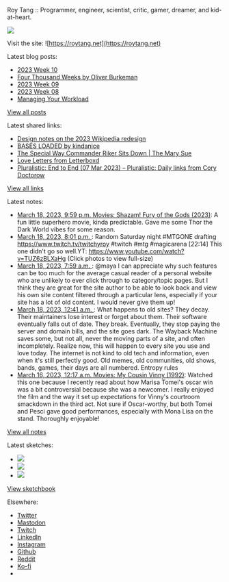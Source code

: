 Roy Tang :: Programmer, engineer, scientist, critic, gamer, dreamer, and kid-at-heart.

![](https://roytang.net/static/img/profile.jpg)

Visit the site: ![https://roytang.net](https://roytang.net)

Latest blog posts:

- [2023 Week 10](https://roytang.net/2023/03/2023-week-10/)
- [Four Thousand Weeks by Oliver Burkeman](https://roytang.net/2023/03/four-thousand-weeks/)
- [2023 Week 09](https://roytang.net/2023/03/2023-week-09/)
- [2023 Week 08](https://roytang.net/2023/02/2023-week-08/)
- [Managing Your Workload](https://roytang.net/2023/02/workload-management/)

[View all posts](https://roytang.net/blog)

Latest shared links:

- [Design notes on the 2023 Wikipedia redesign](https://roytang.net/2023/03/e04a869c422cbba509e9dadd74462f36/)
- [BASES LOADED by kindanice](https://roytang.net/2023/03/a8f1cea9deb7c40b4b6cee6066ea8cdf/)
- [The Special Way Commander Riker Sits Down | The Mary Sue](https://roytang.net/2023/03/71fc44f7097104d075944182bb1f474b/)
- [Love Letters from Letterboxd](https://roytang.net/2023/03/070c00f67c5aad24d23b42c6c499f0c7/)
- [Pluralistic: End to End (07 Mar 2023) – Pluralistic: Daily links from Cory Doctorow](https://roytang.net/2023/03/45bf88ee243e26f8e2ad35385f3c3154/)

[View all links](https://roytang.net/links)

Latest notes:

- [March 18, 2023, 9:59 p.m. Movies: Shazam! Fury of the Gods (2023)](https://roytang.net/2023/03/shazam-fury-of-the-gods-2023/): A fun little superhero movie, kinda predictable. Gave me some Thor the Dark World vibes for some reason.
- [March 18, 2023, 8:01 p.m. ](https://roytang.net/2023/03/2801096b607edc401d391b981204d14e/): Random Saturday night #MTGONE drafting https://www.twitch.tv/twitchyroy #twitch #mtg #magicarena [22:14] This one didn&#x27;t go so well.YT: https://www.youtube.com/watch?v=TUZ6zBLXaHg (Click photos to view full-size)
- [March 18, 2023, 7:59 a.m. ](https://roytang.net/2023/03/110041337831166542/): @maya I can appreciate why such features can be too much for the average casual reader of a personal website who are unlikely to ever click through to category/topic pages. But I think they are great for the site author to be able to look back and view his own site content filtered through a particular lens, especially if your site has a lot of old content. I would never give them up!
- [March 18, 2023, 12:41 a.m. ](https://roytang.net/2023/03/110039615706097996/): What happens to old sites? They decay. Their maintainers lose interest or forget about them. Their software eventually falls out of date. They break. Eventually, they stop paying the server and domain bills, and the site goes dark. The Wayback Machine saves some, but not all, never the moving parts of a site, and often incompletely. Realize now, this will happen to every site you use and love today. The internet is not kind to old tech and information, even when it&#x27;s still perfectly good. Old memes, old communities, old shows, bands, games, their days are all numbered. Entropy rules
- [March 16, 2023, 12:17 a.m. Movies: My Cousin Vinny (1992)](https://roytang.net/2023/03/my-cousin-vinny-1992/): Watched this one because I recently read about how Marisa Tomei&#x27;s oscar win was a bit controversial because she was a newcomer. I really enjoyed the film and the way it set up expectations for Vinny&#x27;s courtroom smackdown in the third act. Not sure if Oscar-worthy, but both Tomei and Pesci gave good performances, especially with Mona Lisa on the stand. Thoroughly enjoyable!

[View all notes](https://roytang.net/notes)

Latest sketches:


- ![](https://roytang.net/media/cache/3c/da/3cda657c471879c3cfa81b898b810cd6.jpg)
- ![](https://roytang.net/media/cache/a2/60/a260eacc913ee7c542024b154923702f.jpg)
- ![](https://roytang.net/media/cache/e0/88/e0888b7f7a1e342aba8cced2a0784cc4.jpg)

[View sketchbook](https://roytang.net/albums/sketchbook)


Elsewhere:

- [Twitter](https://twitter.com/roytang)
- [Mastodon](https://indieweb.social/@roytang)
- [Twitch](https://twitch.tv/twitchyroy)
- [LinkedIn](https://www.linkedin.com/in/roytang)
- [Instagram](https://instagram.com/roytang0400)
- [Github](https://github.com/roytang)
- [Reddit](https://reddit.com/u/hungryroy)
- [Ko-fi](https://ko-fi.com/roytang)
- [](mailto:hello@roytang.net)
